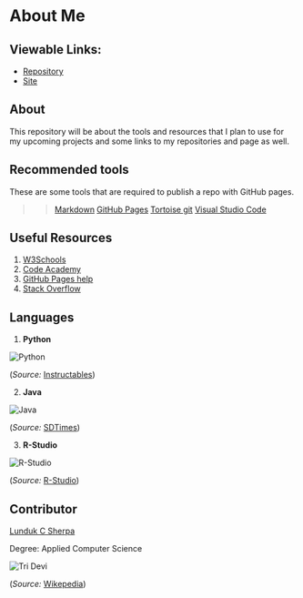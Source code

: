 # About Me

## Viewable Links:
- [Repository](https://github.com/LundukS/About-me)
- [Site](https://lunduks.github.io/About-me/)

## About
This repository will be about the tools and resources that I plan to use for my upcoming projects and some links to my repositories and page as well.

## Recommended tools
These are some tools that are required to publish a repo with GitHub pages.
>> [Markdown](https://github.com/adam-p/markdown-here/wiki/Markdown-Cheatsheet)
>> [GitHub Pages](https://pages.github.com/)
>> [Tortoise git](https://tortoisegit.org/)
>> [Visual Studio Code](https://code.visualstudio.com/)

## Useful Resources
1. [W3Schools](https://www.w3schools.com/)
1. [Code Academy](https://www.codecademy.com/learn/learn-html)
1. [GitHub Pages help](https://help.github.com/en/github/working-with-github-pages/about-github-pages)
1. [Stack Overflow](https://stackoverflow.com/)

## Languages
1. **Python**

![Python](https://cdn.instructables.com/F2P/ICXA/GFRWS6JP/F2PICXAGFRWS6JP.LARGE.jpg?auto=webp&frame=1&fit=bounds)

(*Source:* [Instructables](https://www.instructables.com/id/How-to-get-started-with-python/))

2. **Java**

![Java](https://sdtimes.com/wp-content/uploads/2019/03/jW4dnFtA_400x400.jpg)

(*Source:* [SDTimes](https://sdtimes.com/java/java-12-is-now-available/))

3. **R-Studio**

![R-Studio](https://d33wubrfki0l68.cloudfront.net/521a038ed009b97bf73eb0a653b1cb7e66645231/8e3fd/assets/img/rstudio-icon.png)

(*Source:* [R-Studio](https://rstudio.com/))

## Contributor
[Lunduk C Sherpa](https://github.com/LundukS)

Degree: Applied Computer Science

![Tri Devi](https://upload.wikimedia.org/wikipedia/commons/e/ef/Brahma%2C_Vishnu_and_Shiva_seated_on_lotuses_with_their_consorts%2C_ca1770.jpg)

(*Source:* [Wikepedia](https://en.wikipedia.org/wiki/Tridevi))
